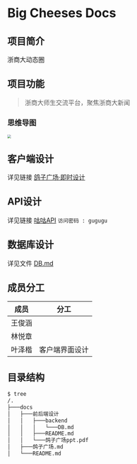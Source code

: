 # Big Cheeses Docs

## 项目简介

浙商大动态圈

## 项目功能

> 浙商大师生交流平台，聚焦浙商大新闻

### 思维导图

<img src="https://gitee.com/yzketx/image-markdown/raw/master/img/202203081856107.png" style="zoom:50%;" />

## 客户端设计

详见链接 [鸽子广场·即时设计](https://js.design/f/Kh8vOZ?p=p4NfHwUO5n)

## API设计

详见链接 [咕咕API](https://www.apifox.cn/apidoc/shared-55d63385-68a5-4617-836b-9c343a4eb41a) `访问密码 : gugugu `

## 数据库设计

详见文件 [DB.md](前后端设计/backend/DB.md)

## 成员分工

| 成员   | 分工           |
| ------ | -------------- |
| 王俊涵 |                |
| 林悦章 |                |
| 叶泽楷 | 客户端界面设计 |

## 目录结构

```bash
$ tree
/.
├───docs
│   ├───前后端设计
│   │   ├───backend
│   │   │	└───DB.md
│   │   ├───README.md
│   │   └───鸽子广场ppt.pdf
│   ├───鸽子广场.md
│   └───README.md
```

